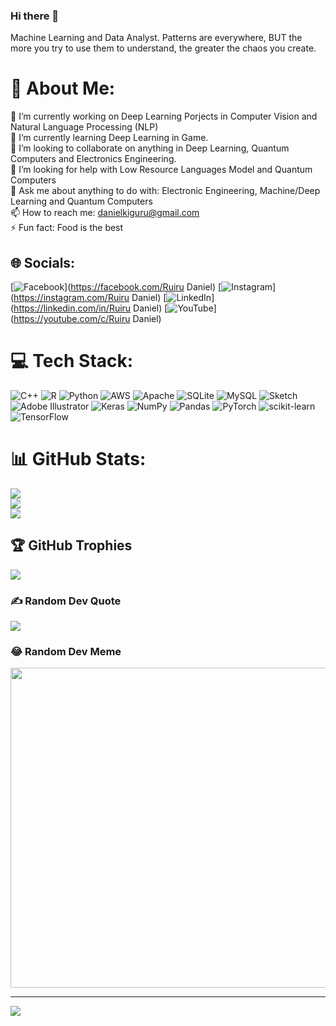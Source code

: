 ### Hi there 👋
Machine Learning and Data Analyst. Patterns are everywhere, BUT the more you try to use them to understand, the greater the chaos you create.

# 💫 About Me:
🔭 I’m currently working on Deep Learning Porjects in Computer Vision and Natural Language Processing (NLP)<br>🌱 I’m currently learning Deep Learning in Game.<br>👯 I’m looking to collaborate on anything in Deep Learning, Quantum Computers and Electronics Engineering.<br>🤔 I’m looking for help with Low Resource Languages Model and Quantum Computers<br>💬 Ask me about anything to do with: Electronic Engineering, Machine/Deep Learning and Quantum Computers<br>📫 How to reach me: danielkiguru@gmail.com<br>⚡ Fun fact: Food is the best<br>


## 🌐 Socials:
[![Facebook](https://img.shields.io/badge/Facebook-%231877F2.svg?logo=Facebook&logoColor=white)](https://facebook.com/Ruiru Daniel) [![Instagram](https://img.shields.io/badge/Instagram-%23E4405F.svg?logo=Instagram&logoColor=white)](https://instagram.com/Ruiru Daniel) [![LinkedIn](https://img.shields.io/badge/LinkedIn-%230077B5.svg?logo=linkedin&logoColor=white)](https://linkedin.com/in/Ruiru Daniel) [![YouTube](https://img.shields.io/badge/YouTube-%23FF0000.svg?logo=YouTube&logoColor=white)](https://youtube.com/c/Ruiru Daniel) 

# 💻 Tech Stack:
![C++](https://img.shields.io/badge/c++-%2300599C.svg?style=for-the-badge&logo=c%2B%2B&logoColor=white) ![R](https://img.shields.io/badge/r-%23276DC3.svg?style=for-the-badge&logo=r&logoColor=white) ![Python](https://img.shields.io/badge/python-3670A0?style=for-the-badge&logo=python&logoColor=ffdd54) ![AWS](https://img.shields.io/badge/AWS-%23FF9900.svg?style=for-the-badge&logo=amazon-aws&logoColor=white) ![Apache](https://img.shields.io/badge/apache-%23D42029.svg?style=for-the-badge&logo=apache&logoColor=white) ![SQLite](https://img.shields.io/badge/sqlite-%2307405e.svg?style=for-the-badge&logo=sqlite&logoColor=white) ![MySQL](https://img.shields.io/badge/mysql-%2300f.svg?style=for-the-badge&logo=mysql&logoColor=white) ![Sketch](https://img.shields.io/badge/Sketch-FFB387?style=for-the-badge&logo=sketch&logoColor=black) ![Adobe Illustrator](https://img.shields.io/badge/adobeillustrator-%23FF9A00.svg?style=for-the-badge&logo=adobeillustrator&logoColor=white) ![Keras](https://img.shields.io/badge/Keras-%23D00000.svg?style=for-the-badge&logo=Keras&logoColor=white) ![NumPy](https://img.shields.io/badge/numpy-%23013243.svg?style=for-the-badge&logo=numpy&logoColor=white) ![Pandas](https://img.shields.io/badge/pandas-%23150458.svg?style=for-the-badge&logo=pandas&logoColor=white) ![PyTorch](https://img.shields.io/badge/PyTorch-%23EE4C2C.svg?style=for-the-badge&logo=PyTorch&logoColor=white) ![scikit-learn](https://img.shields.io/badge/scikit--learn-%23F7931E.svg?style=for-the-badge&logo=scikit-learn&logoColor=white) ![TensorFlow](https://img.shields.io/badge/TensorFlow-%23FF6F00.svg?style=for-the-badge&logo=TensorFlow&logoColor=white)
# 📊 GitHub Stats:
![](https://github-readme-stats.vercel.app/api?username=rdkdaniel&theme=solarized-dark&hide_border=false&include_all_commits=false&count_private=false)<br/>
![](https://github-readme-streak-stats.herokuapp.com/?user=rdkdaniel&theme=solarized-dark&hide_border=false)<br/>
![](https://github-readme-stats.vercel.app/api/top-langs/?username=rdkdaniel&theme=solarized-dark&hide_border=false&include_all_commits=false&count_private=false&layout=compact)

## 🏆 GitHub Trophies
![](https://github-profile-trophy.vercel.app/?username=rdkdaniel&theme=radical&no-frame=false&no-bg=true&margin-w=4)

### ✍️ Random Dev Quote
![](https://quotes-github-readme.vercel.app/api?type=horizontal&theme=tokyonight)

### 😂 Random Dev Meme
<img src="https://random-memer.herokuapp.com/" width="512px"/>

---
[![](https://visitcount.itsvg.in/api?id=rdkdaniel&icon=0&color=0)](https://visitcount.itsvg.in)

<!-- Proudly created with GPRM ( https://gprm.itsvg.in ) -->
